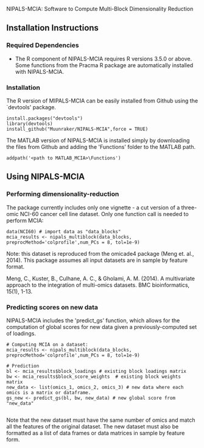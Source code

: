 

NIPALS-MCIA: Software to Compute Multi-Block Dimensionality Reduction


## Installation Instructions 

### Required Dependencies

* The R component of NIPALS-MCIA requires R versions 3.5.0 or above. Some functions from the Pracma R package are automatically installed with NIPALS-MCIA.


### Installation

The R version of MIPALS-MCIA can be easily installed from Github using the `devtools' package. 

```{r}
install.packages("devtools")
library(devtools)
install_github("Muunraker/NIPALS-MCIA",force = TRUE)

```
The MATLAB version of NIPALS-MCIA is installed simply by downloading the files from Github 
and adding the 'Functions' folder to the MATLAB path.

```{matlab}
addpath('<path to MATLAB_MCIA>\Functions')

```

## Using NIPALS-MCIA

### Performing dimensionality-reduction

The package currently includes only one vignette - a cut version of a three-omic NCI-60
cancer cell line dataset. Only one function call is needed to perform MCIA: 
```{r}
data(NCI60) # import data as "data_blocks"
mcia_results <- nipals_multiblock(data_blocks, preprocMethod='colprofile',num_PCs = 8, tol=1e-9)

```
Note: this dataset is reproduced from the omicade4 package (Meng et. al., 2014). This package assumes
all input datasets are in sample by feature format. 

Meng, C., Kuster, B., Culhane, A. C., & Gholami, A. M. (2014). A multivariate approach to the integration of multi-omics datasets. BMC bioinformatics, 15(1), 1-13.

### Predicting scores on new data

NIPALS-MCIA includes the 'predict_gs' function, which allows for the computation of global
scores for new data given a previously-computed set of loadings.
```{r}
# Computing MCIA on a dataset:
mcia_results <- nipals_multiblock(data_blocks, preprocMethod='colprofile',num_PCs = 8, tol=1e-9)

# Prediction
bl <- mcia_results$block_loadings # existing block loadings matrix
bw <- mcia_results$block_score_weights  # existing block weights matrix
new_data <- list(omics_1, omics_2, omics_3) # new data where each omics is a matrix or dataframe.
gs_new <- predict_gs(bl, bw, new_data) # new global score from "new_data" 


```
Note that the new dataset must have the same number of omics and match all the features of the original dataset. 
The new dataset must also be formatted as a list of data frames or data matrices in sample by feature form.
